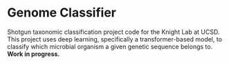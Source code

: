 # Genome Classifier
Shotgun taxonomic classification project code for the Knight Lab at UCSD. This project uses deep learning, specifically a transformer-based model, to classify which microbial organism a given genetic sequence belongs to.
**Work in progress.**
